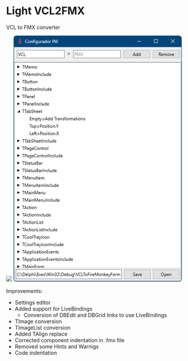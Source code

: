 # Light VCL2FMX
VCL to FMX converter

![](https://github.com/e-delphi/VCL2FMX/blob/99e72a04b5a39550787a103de818a6da8824c284/app.png)
![](screenshot_config.png)


Improvements:
- Settings editor
- Added support for LiveBindings
  - Conversion of DBEdit and DBGrid links to use LiveBindings
- TImage conversion
- TImageList conversion
- Added TAlign replace
- Corrected component indentation in .fmx file
- Removed some Hints and Warnigs
- Code indentation
 